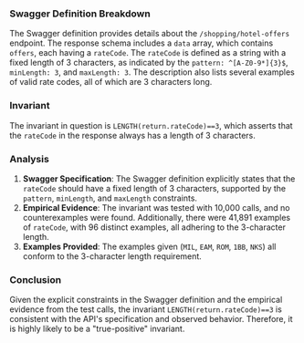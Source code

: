 ### Swagger Definition Breakdown

The Swagger definition provides details about the `/shopping/hotel-offers` endpoint. The response schema includes a `data` array, which contains `offers`, each having a `rateCode`. The `rateCode` is defined as a string with a fixed length of 3 characters, as indicated by the `pattern: ^[A-Z0-9*]{3}$`, `minLength: 3`, and `maxLength: 3`. The description also lists several examples of valid rate codes, all of which are 3 characters long.

### Invariant

The invariant in question is `LENGTH(return.rateCode)==3`, which asserts that the `rateCode` in the response always has a length of 3 characters.

### Analysis

1. **Swagger Specification**: The Swagger definition explicitly states that the `rateCode` should have a fixed length of 3 characters, supported by the `pattern`, `minLength`, and `maxLength` constraints.
2. **Empirical Evidence**: The invariant was tested with 10,000 calls, and no counterexamples were found. Additionally, there were 41,891 examples of `rateCode`, with 96 distinct examples, all adhering to the 3-character length.
3. **Examples Provided**: The examples given (`MIL`, `EAM`, `ROM`, `1BB`, `NKS`) all conform to the 3-character length requirement.

### Conclusion

Given the explicit constraints in the Swagger definition and the empirical evidence from the test calls, the invariant `LENGTH(return.rateCode)==3` is consistent with the API's specification and observed behavior. Therefore, it is highly likely to be a "true-positive" invariant.
